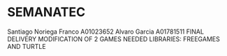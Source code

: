 # SEMANATEC
Santiago Noriega Franco A01023652
Alvaro Garcia A01781511
FINAL DELIVERY
MODIFICATION OF 2 GAMES
NEEDED LIBRARIES: FREEGAMES AND TURTLE
